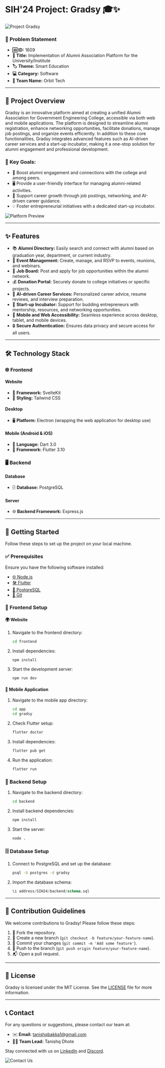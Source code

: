 # SIH'24 Project: Gradsy 🎓✨

![Project Gradsy](https://i.ibb.co/Lk4SPmz/gradsy-banner.png) 

### 📜 Problem Statement
- **🆔 ID:** 1609
- **📝 Title:** Implementation of Alumni Association Platform for the University/Institute
- **🏷️ Theme:** Smart Education
- **💻 Category:** Software
- **👥 Team Name:** Orbit Tech

---

## 🚀 Project Overview

Gradsy is an innovative platform aimed at creating a unified Alumni Association for Government Engineering College, accessible via both web and mobile applications. The platform is designed to streamline alumni registration, enhance networking opportunities, facilitate donations, manage job postings, and organize events efficiently. In addition to these core functionalities, Gradsy integrates advanced features such as AI-driven career services and a start-up incubator, making it a one-stop solution for alumni engagement and professional development.

### 🎯 Key Goals:
- 🤝 Boost alumni engagement and connections with the college and among peers.
- 🖥️ Provide a user-friendly interface for managing alumni-related activities.
- 🚀 Support career growth through job postings, networking, and AI-driven career guidance.
- 💡 Foster entrepreneurial initiatives with a dedicated start-up incubator.

![Platform Preview](https://media.giphy.com/media/3o7aD2saalBwwftBIY/giphy.gif) <!-- Add a relevant GIF or image of your platform -->

---

## ✨ Features

- 📚 **Alumni Directory:** Easily search and connect with alumni based on graduation year, department, or current industry.
- 📅 **Event Management:** Create, manage, and RSVP to events, reunions, and webinars.
- 💼 **Job Board:** Post and apply for job opportunities within the alumni network.
- 💰 **Donation Portal:** Securely donate to college initiatives or specific projects.
- 🤖 **AI-driven Career Services:** Personalized career advice, resume reviews, and interview preparation.
- 🚀 **Start-up Incubator:** Support for budding entrepreneurs with mentorship, resources, and networking opportunities.
- 📱 **Mobile and Web Accessibility:** Seamless experience across desktop, tablet, and mobile devices.
- 🔒 **Secure Authentication:** Ensures data privacy and secure access for all users.

---

## 🛠️ Technology Stack

### 🌐 Frontend

#### Website
- 🧩 **Framework:** SvelteKit
- 🎨 **Styling:** Tailwind CSS

#### Desktop
- 🖥️ **Platform:** Electron (wrapping the web application for desktop use)

#### Mobile (Android & iOS)
- 📱 **Language:** Dart 3.0
- 📲 **Framework:** Flutter 3.10

### 🖥️ Backend

#### Database
- 🗄️ **Database:** PostgreSQL

#### Server
- 🌐 **Backend Framework:** Express.js

---

## 🏁 Getting Started

Follow these steps to set up the project on your local machine.

### ✅ Prerequisites

Ensure you have the following software installed:
- [🌐 Node.js](https://nodejs.org/)
- [🛠️ Flutter](https://flutter.dev/)
- [🐘 PostgreSQL](https://www.postgresql.org/)
- [🔗 Git](https://git-scm.com/)

### 🔧 Frontend Setup

#### 🌍 Website

1. Navigate to the frontend directory:
   ```bash
   cd frontend
   ```
2. Install dependencies:
   ```bash
   npm install
   ```
3. Start the development server:
   ```bash
   npm run dev
   ```

#### 📱 Mobile Application

1. Navigate to the mobile app directory:
   ```bash
   cd app
   cd gradsy
   ```
2. Check Flutter setup:
   ```bash
   flutter doctor
   ```
3. Install dependencies:
   ```bash
   flutter pub get
   ```
4. Run the application:
   ```bash
   flutter run
   ```

### 🔧 Backend Setup

1. Navigate to the backend directory:
   ```bash
   cd backend
   ```
2. Install backend dependencies:
   ```bash
   npm install
   ```
3. Start the server:
   ```bash
   node .
   ```

### 🗄️ Database Setup

1. Connect to PostgreSQL and set up the database:
   ```bash
   psql -U postgres -d gradsy
   ```
2. Import the database schema:
   ```sql
   \i address/SIH24/backend/schema.sql
   ```

---

## 🤝 Contribution Guidelines

We welcome contributions to Gradsy! Please follow these steps:

1. 🍴 Fork the repository.
2. 🌿 Create a new branch (`git checkout -b feature/your-feature-name`).
3. 📝 Commit your changes (`git commit -m 'Add some feature'`).
4. 🚀 Push to the branch (`git push origin feature/your-feature-name`).
5. 📬 Open a pull request.

---

## 📜 License

Gradsy is licensed under the MIT License. See the [LICENSE](LICENSE) file for more information.

---

## 📞 Contact

For any questions or suggestions, please contact our team at:
- ✉️ **Email:** tanishqbakka1@gmail.com
- 👨‍💻 **Team Lead:** Tanishq Dhote

Stay connected with us on [LinkedIn](https://www.linkedin.com/in/tanishqdhote) and [Discord](https://discord.gg/XNmx5SAYwq).

![Contact Us](https://media.giphy.com/media/3oEduITy6r2okDmfBe/giphy.gif) 